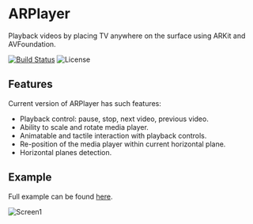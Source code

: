# ARPlayer

Playback videos by placing TV anywhere on the surface using ARKit and AVFoundation.

[![Build Status](https://travis-ci.org/MaximAlien/ARPlayer.svg?branch=master)](https://travis-ci.org/MaximAlien/ARPlayer)
![License](https://img.shields.io/badge/license-MIT-blue.svg)

## Features
Current version of ARPlayer has such features:
- Playback control: pause, stop, next video, previous video.
- Ability to scale and rotate media player.
- Animatable and tactile interaction with playback controls.
- Re-position of the media player within current horizontal plane.
- Horizontal planes detection.

## Example
Full example can be found [here](https://www.youtube.com/watch?v=2cl9tNzfBYc).

![Screen1](https://raw.githubusercontent.com/MaximAlien/ARPlayer/master/ARPlayer/Resources/example.gif)
